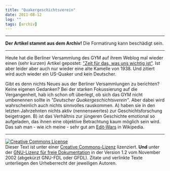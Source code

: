 ```yaml
---
title: "Quakergeschichtsverein"
date: 2011-08-12
log: ""
tags: [archiv]
---
```

<hr><b>Der Artikel stammt aus dem Archiv!</b> Die Formatirung kann beschädigt sein.<hr>
<p>Heute hat die Berliner Versammlung des GYM auf ihrem Weblog mal wieder einen (sehr kurzen) Artikel gepostet: <a href="http://quaekerberlin.wordpress.com/2011/08/12/zeit-fur-das-was-uns-wichtig-ist/"<i>"Zeit für das, was uns wichtig ist"</i></a>. Ist aber leider aber auch nur wieder eine alte Kamelle von 1938. Und zitiert wird auch wieder ein US-Quaker und kein Deutscher. </p>

<p>Gibt es denn nichts Neues aus der Berliner Versammlungen zu berichten? Keine eigenen Gedanken? Bei der starken Fokussierung auf die Vergangenheit, hab ich schon oft überlegt, ob sich das GYM nicht umbenennen sollte in <i>"Deutscher Quakergeschichtsverein"</i>. Aber dabei wird wahrscheinlich auch nichts sinnvolles rauskommen. 
A) haben sie in den letzten Jahrzehnten nichts aktiv  (nennenswertes) zur Geschichtsforschung beigetragen. 
B) ist das Verhältnis zur jüngeren Geschichte emotional so aufgeladen, das ihnen eine objektive Betrachtung kaum möglich sein wird. Das sah man - wie ich meine - sehr gut am <a href="http://de.wikipedia.org/wiki/Wikipedia:Edit-War">Edit-Wars</a> in Wikipedia.</p>


<hr />
<p><a href="http://creativecommons.org/licenses/by-sa/3.0/de/" rel="license"><img src="http://i.creativecommons.org/l/by-sa/3.0/de/88x31.png" style="border-width: 0pt;" alt="Creative Commons License" /></a><br />
Dieser <span rel="dc:type" href="http://purl.org/dc/dcmitype/Text" xmlns:dc="http://purl.org/dc/elements/1.1/">Text</span> ist unter einer <a href="http://creativecommons.org/licenses/by-sa/3.0/de/" rel="license">Creative Commons-Lizenz</a> lizenziert. <b>Und</b> unter der <a href="http://de.wikipedia.org/wiki/GFDL">GNU-Lizenz f&uuml;r freie Dokumentation</a> in der Version 1.2 vom November 2002 (abgek&uuml;rzt GNU-FDL oder GFDL). Zitate und verlinkte Texte unterliegen den Urheberrecht der jeweiligen Autoren.</p>
